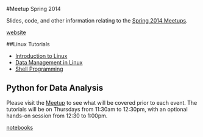 #Meetup Spring 2014

Slides, code, and other information relating to the [Spring 2014 Meetups](http://www.meetup.com/University-of-Colorado-Computational-Science-and-Engineering/).

[website](http://researchcomputing.github.io/meetup_spring_2014/)

##Linux Tutorials

- [Introduction to Linux](http://researchcomputing.github.io/meetup_spring_2014/pdfs/Linuxclass-1.pdf)
- [Data Management in Linux](http://researchcomputing.github.io/meetup_spring_2014//pdfs/Linuxclass-2.pdf)
- [Shell Programming](http://researchcomputing.github.io/meetup_spring_2014//pdfs/Linuxclass-3.pdf)

## Python for Data Analysis

Please visit the [Meetup](http://www.meetup.com/University-of-Colorado-Computational-Science-and-Engineering/) to see what will be covered prior to each event.  The tutorials will be on Thursdays from 11:30am to 12:30pm, with an optional hands-on session from 12:30 to 1:00pm.


[notebooks](http://nbviewer.ipython.org/github/ResearchComputing/meetup_spring_2014/tree/master/notebooks/)
